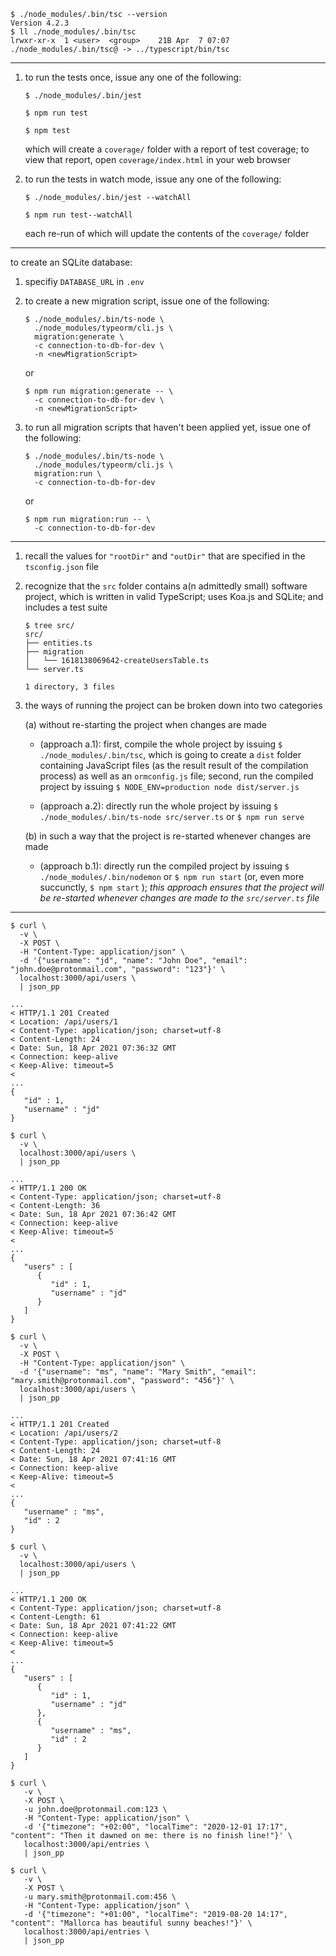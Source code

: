 ```
$ ./node_modules/.bin/tsc --version
Version 4.2.3
$ ll ./node_modules/.bin/tsc 
lrwxr-xr-x  1 <user>  <group>    21B Apr  7 07:07 ./node_modules/.bin/tsc@ -> ../typescript/bin/tsc
```

---

1. to run the tests once, issue any one of the following:

    ```
    $ ./node_modules/.bin/jest
    ```

    ```
    $ npm run test
    ```

    ```
    $ npm test
    ```

    which will create a `coverage/` folder with a report of test coverage; to view that report, open `coverage/index.html` in your web browser

2. to run the tests in watch mode, issue any one of the following:

    ```
    $ ./node_modules/.bin/jest --watchAll
    ```

    ```
    $ npm run test--watchAll
    ```

    each re-run of which will update the contents of the `coverage/` folder

---

to create an SQLite database:

1. specifiy `DATABASE_URL` in `.env`

2. to create a new migration script, issue one of the following:
    
    ```
    $ ./node_modules/.bin/ts-node \
      ./node_modules/typeorm/cli.js \
      migration:generate \
      -c connection-to-db-for-dev \
      -n <newMigrationScript>
    ```

    or

    ```
    $ npm run migration:generate -- \
      -c connection-to-db-for-dev \
      -n <newMigrationScript>
    ```

3. to run all migration scripts that haven't been applied yet, issue one of the following:

    ```
    $ ./node_modules/.bin/ts-node \
      ./node_modules/typeorm/cli.js \
      migration:run \
      -c connection-to-db-for-dev
    ```

    or

    ```
    $ npm run migration:run -- \
      -c connection-to-db-for-dev
    ```

---

1. recall the values for `"rootDir"` and `"outDir"` that are specified in the `tsconfig.json` file

2. recognize that the `src` folder contains a(n admittedly small) software project, which is written in valid TypeScript; uses Koa.js and SQLite; and includes a test suite

    ```
    $ tree src/
    src/
    ├── entities.ts
    ├── migration
    │   └── 1618138069642-createUsersTable.ts
    └── server.ts

    1 directory, 3 files
    ```

3. the ways of running the project can be broken down into two categories

    (a) without re-starting the project when changes are made
    
      - (approach a.1): first, compile the whole project by issuing `$ ./node_modules/.bin/tsc`, which is going to create a `dist` folder containing JavaScript files (as the result result of the compilation process) as well as an `ormconfig.js` file; second, run the compiled project by issuing `$ NODE_ENV=production node dist/server.js`

      - (approach a.2): directly run the whole project by issuing `$ ./node_modules/.bin/ts-node src/server.ts` or `$ npm run serve`

    (b) in such a way that the project is re-started whenever changes are made

      - (approach b.1): directly run the compiled project by issuing `$ ./node_modules/.bin/nodemon` or `$ npm run start` (or, even more succunctly, `$ npm start` ); _this approach ensures that the project will be re-started whenever changes are made to the `src/server.ts` file_

---

```
$ curl \
  -v \
  -X POST \
  -H "Content-Type: application/json" \
  -d '{"username": "jd", "name": "John Doe", "email": "john.doe@protonmail.com", "password": "123"}' \
  localhost:3000/api/users \
  | json_pp

...
< HTTP/1.1 201 Created
< Location: /api/users/1
< Content-Type: application/json; charset=utf-8
< Content-Length: 24
< Date: Sun, 18 Apr 2021 07:36:32 GMT
< Connection: keep-alive
< Keep-Alive: timeout=5
< 
...
{
   "id" : 1,
   "username" : "jd"
}
```

```
$ curl \
  -v \
  localhost:3000/api/users \
  | json_pp

...
< HTTP/1.1 200 OK
< Content-Type: application/json; charset=utf-8
< Content-Length: 36
< Date: Sun, 18 Apr 2021 07:36:42 GMT
< Connection: keep-alive
< Keep-Alive: timeout=5
<
...
{
   "users" : [
      {
         "id" : 1,
         "username" : "jd"
      }
   ]
}
```

```
$ curl \
  -v \
  -X POST \
  -H "Content-Type: application/json" \
  -d '{"username": "ms", "name": "Mary Smith", "email": "mary.smith@protonmail.com", "password": "456"}' \
  localhost:3000/api/users \
  | json_pp

...
< HTTP/1.1 201 Created
< Location: /api/users/2
< Content-Type: application/json; charset=utf-8
< Content-Length: 24
< Date: Sun, 18 Apr 2021 07:41:16 GMT
< Connection: keep-alive
< Keep-Alive: timeout=5
<
...
{
   "username" : "ms",
   "id" : 2
}
```

```
$ curl \
  -v \
  localhost:3000/api/users \
  | json_pp
  
...
< HTTP/1.1 200 OK
< Content-Type: application/json; charset=utf-8
< Content-Length: 61
< Date: Sun, 18 Apr 2021 07:41:22 GMT
< Connection: keep-alive
< Keep-Alive: timeout=5
< 
...
{
   "users" : [
      {
         "id" : 1,
         "username" : "jd"
      },
      {
         "username" : "ms",
         "id" : 2
      }
   ]
}
```

```
$ curl \
   -v \
   -X POST \
   -u john.doe@protonmail.com:123 \
   -H "Content-Type: application/json" \
   -d '{"timezone": "+02:00", "localTime": "2020-12-01 17:17", "content": "Then it dawned on me: there is no finish line!"}' \
   localhost:3000/api/entries \
   | json_pp
```

```
$ curl \
   -v \
   -X POST \
   -u mary.smith@protonmail.com:456 \
   -H "Content-Type: application/json" \
   -d '{"timezone": "+01:00", "localTime": "2019-08-20 14:17", "content": "Mallorca has beautiful sunny beaches!"}' \
   localhost:3000/api/entries \
   | json_pp
```
